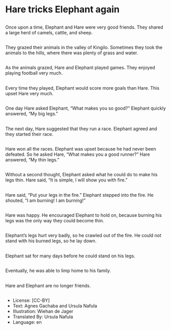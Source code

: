 # Hare tricks Elephant again

##
Once upon a time,
Elephant and Hare were
very good friends.
They shared a large herd
of camels, cattle, and sheep.

##
They grazed their animals
in the valley of Kingilo.
Sometimes they took
the animals to the hills,
where there was plenty
of grass and water.

##
As the animals grazed,
Hare and Elephant played
games.
They enjoyed playing
football very much.

##
Every time they played,
Elephant would score
more goals than Hare.
This upset Hare very much.

##
One day Hare asked Elephant,
“What makes you so good?”
Elephant quickly answered,
“My big legs.”

##
The next day,
Hare suggested that
they run a race.
Elephant agreed and
they started their race.

##
Hare won all the races.
Elephant was upset
because he had never
been defeated.
So he asked Hare,
“What makes you a
good runner?”
Hare answered,
“My thin legs.”

##
Without a second thought,
Elephant asked what
he could do to make
his legs thin.
Hare said, “It is simple,
I will show you with fire.”

##
Hare said, “Put your legs
in the fire.”
Elephant stepped into
the fire. He shouted,
“I am burning! I am
burning!”

##
Hare was happy.
He encouraged Elephant
to hold on, because burning
his legs was the only way
they could become thin.

##
Elephant’s legs hurt very badly,
so he crawled out of the fire.
He could not stand with his
burned legs, so he lay down.

##
Elephant sat for many
days before he could
stand on his legs.

##
Eventually, he was able
to limp home to his family.

##
Hare and Elephant are
no longer friends.

##
* License: [CC-BY]
* Text: Agnes Gachaba and Ursula Nafula
* Illustration: Wiehan de Jager
* Translated By: Ursula Nafula
* Language: en
